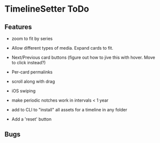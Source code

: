 # TimelineSetter ToDo

## Features
* zoom to fit by series

* Allow different types of media. Expand cards to fit.

* Next/Previous card buttons (figure out how to jive this with hover. Move to click instead?)
* Per-card permalinks

* scroll along with drag
* iOS swiping

* make periodic notches work in intervals < 1 year

* add to CLI to "install" all assets for a timeline in any folder

* Add a 'reset' button

## Bugs
 
